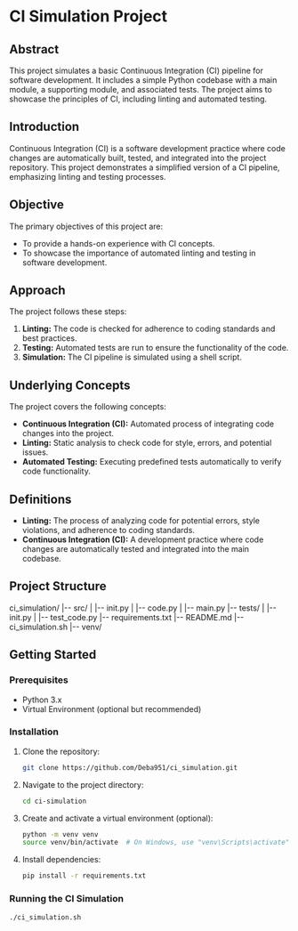 # CI Simulation Project

## Abstract

This project simulates a basic Continuous Integration (CI) pipeline for software development. It includes a simple Python codebase with a main module, a supporting module, and associated tests. The project aims to showcase the principles of CI, including linting and automated testing.

## Introduction

Continuous Integration (CI) is a software development practice where code changes are automatically built, tested, and integrated into the project repository. This project demonstrates a simplified version of a CI pipeline, emphasizing linting and testing processes.

## Objective

The primary objectives of this project are:
- To provide a hands-on experience with CI concepts.
- To showcase the importance of automated linting and testing in software development.

## Approach

The project follows these steps:
1. **Linting:** The code is checked for adherence to coding standards and best practices.
2. **Testing:** Automated tests are run to ensure the functionality of the code.
3. **Simulation:** The CI pipeline is simulated using a shell script.

## Underlying Concepts

The project covers the following concepts:
- **Continuous Integration (CI):** Automated process of integrating code changes into the project.
- **Linting:** Static analysis to check code for style, errors, and potential issues.
- **Automated Testing:** Executing predefined tests automatically to verify code functionality.

## Definitions

- **Linting:** The process of analyzing code for potential errors, style violations, and adherence to coding standards.
- **Continuous Integration (CI):** A development practice where code changes are automatically tested and integrated into the main codebase.

## Project Structure

ci_simulation/
|-- src/
| |-- init.py
| |-- code.py
| |-- main.py
|-- tests/
| |-- init.py
| |-- test_code.py
|-- requirements.txt
|-- README.md
|-- ci_simulation.sh
|-- venv/


## Getting Started

### Prerequisites

- Python 3.x
- Virtual Environment (optional but recommended)

### Installation

1. Clone the repository:

    ```bash
    git clone https://github.com/Deba951/ci_simulation.git
    ```

2. Navigate to the project directory:

    ```bash
    cd ci-simulation
    ```

3. Create and activate a virtual environment (optional):

    ```bash
    python -m venv venv
    source venv/bin/activate  # On Windows, use "venv\Scripts\activate"
    ```

4. Install dependencies:

    ```bash
    pip install -r requirements.txt
    ```

### Running the CI Simulation

```bash
./ci_simulation.sh

